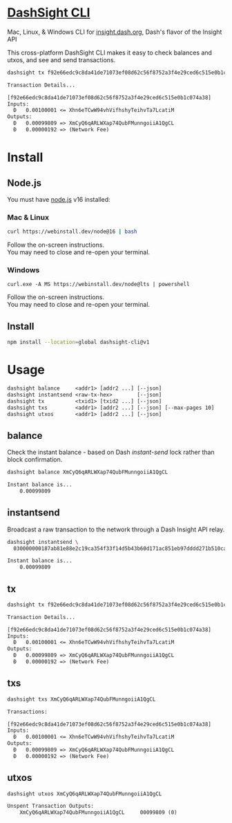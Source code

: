 # [DashSight CLI](https://github.com/dashhive/dashsight-cli)

Mac, Linux, & Windows CLI for [insight.dash.org](https://insight.dash.org/),
Dash's flavor of the Insight API

This cross-platform DashSight CLI makes it easy to check balances and utxos, and
see and send transactions.

```bash
dashsight tx f92e66edc9c8da41de71073ef08d62c56f8752a3f4e29ced6c515e0b1c074a38
```

```txt
Transaction Details...

[f92e66edc9c8da41de71073ef08d62c56f8752a3f4e29ced6c515e0b1c074a38]
Inputs:
  Đ   0.00100001 <= Xhn6eTCwW94vhVifhshyTeihvTa7LcatiM
Outputs:
  Đ   0.00099809 => XmCyQ6qARLWXap74QubFMunngoiiA1QgCL
  Đ   0.00000192 => (Network Fee)
```

# Install

## Node.js

You must have [node.js](https://webinstall.dev/node) v16 installed:

### Mac & Linux

```bash
curl https://webinstall.dev/node@16 | bash
```

Follow the on-screen instructions. \
You may need to close and re-open your terminal.

### Windows

```pwsh
curl.exe -A MS https://webinstall.dev/node@lts | powershell
```

Follow the on-screen instructions. \
You may need to close and re-open your terminal.

## Install

```bash
npm install --location=global dashsight-cli@v1
```

# Usage

```txt
dashsight balance     <addr1> [addr2 ...] [--json]
dashsight instantsend <raw-tx-hex>        [--json]
dashsight tx          <txid1> [txid2 ...] [--json]
dashsight txs         <addr1> [addr2 ...] [--json] [--max-pages 10]
dashsight utxos       <addr1> [addr2 ...] [--json]
```

## balance

Check the instant balance - based on Dash _instant-send_ lock rather than block
confirmation.

```bash
dashsight balance XmCyQ6qARLWXap74QubFMunngoiiA1QgCL
```

```txt
Instant balance is...
    0.00099809
```

## instantsend

Broadcast a raw transaction to the network through a Dash Insight API relay.

```bash
dashsight instantsend \
  030000000187ab81e88e2c19ca354f33f14d5b43b60d171ac851eb97dddd271b510cadbdb0000000006b483045022100ec38c77b9f285d4c9aeeba36c1fac51bb88f7443185caf7eec21b170cc5d40620220098dcb5d90cb5f4ddc75ef54e2b2d1dbf220eb6fc28eed61c43192c0a420802c012103a6da86f51829979a3c9f05251d9400d153111655526c6c25f8f82aba38b8a745ffffffff0118850100000000001976a9149a00c2072c0209688cc6de5cc557af03e4f41b6388ac00000000
```

```txt
Instant balance is...
    0.00099809
```

## tx

```bash
dashsight tx f92e66edc9c8da41de71073ef08d62c56f8752a3f4e29ced6c515e0b1c074a38
```

```txt
Transaction Details...

[f92e66edc9c8da41de71073ef08d62c56f8752a3f4e29ced6c515e0b1c074a38]
Inputs:
  Đ   0.00100001 <= Xhn6eTCwW94vhVifhshyTeihvTa7LcatiM
Outputs:
  Đ   0.00099809 => XmCyQ6qARLWXap74QubFMunngoiiA1QgCL
  Đ   0.00000192 => (Network Fee)
```

## txs

```bash
dashsight txs XmCyQ6qARLWXap74QubFMunngoiiA1QgCL
```

```txt
Transactions:

[f92e66edc9c8da41de71073ef08d62c56f8752a3f4e29ced6c515e0b1c074a38]
Inputs:
  Đ   0.00100001 <= Xhn6eTCwW94vhVifhshyTeihvTa7LcatiM
Outputs:
  Đ   0.00099809 => XmCyQ6qARLWXap74QubFMunngoiiA1QgCL
  Đ   0.00000192 => (Network Fee)
```

## utxos

```bash
dashsight utxos XmCyQ6qARLWXap74QubFMunngoiiA1QgCL
```

```txt
Unspent Transaction Outputs:
    XmCyQ6qARLWXap74QubFMunngoiiA1QgCL     00099809 (0)
```
